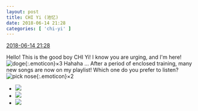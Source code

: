 ```yaml
---
layout: post
title: CHI Yi (池忆)
date: 2018-06-14 21:28
categories: [ 'chi-yi' ]
---
```


<div class="weibo-info">
  <a href="https://weibo.com/6117581836/GlmMyilOX">2018-06-14 21:28</a>
</div>

Hello! This is the good boy CHI Yi! I know you are urging, and I'm here! ![doge](https://img.t.sinajs.cn/t4/appstyle/expression/ext/normal/a1/2018new_doge02_org.png){:.emoticon}×3 Hahaha … After a period of enclosed training, many new songs are now on my playlist! Which one do you prefer to listen? ![pick nose](https://img.t.sinajs.cn/t4/appstyle/expression/ext/normal/9a/2018new_wabi_org.png){:.emoticon}×2

<!-- more -->

<ul class="weibo-pic-list-1">
  <li class="weibo-pic">
    <a href="//wx3.sinaimg.cn/mw690/006G0KuMgy1fsb0vp9rnlj316o1kw1ky.jpg"><img src="//wx3.sinaimg.cn/thumb150/006G0KuMgy1fsb0vp9rnlj316o1kw1ky.jpg"/></a>
  </li>
  <li class="weibo-pic">
    <a href="//wx2.sinaimg.cn/mw690/006G0KuMgy1fsb0vriznlj3150150gya.jpg"><img src="//wx2.sinaimg.cn/thumb150/006G0KuMgy1fsb0vriznlj3150150gya.jpg"/></a>
  </li>
  <li class="weibo-pic">
    <a href="//wx4.sinaimg.cn/mw690/006G0KuMgy1fsb0vf9y7qj316o1kwu0x.jpg"><img src="//wx4.sinaimg.cn/thumb150/006G0KuMgy1fsb0vf9y7qj316o1kwu0x.jpg"/></a>
  </li>
</ul>
